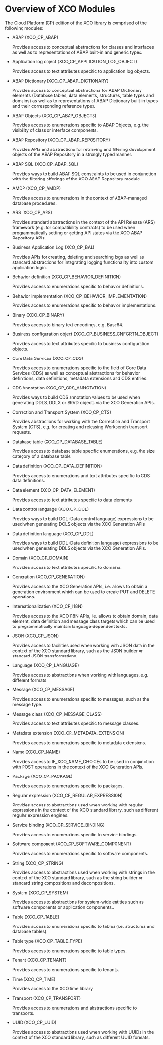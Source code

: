 <!-- loio25bfca890eec4b0d8cfc8be995ae7c64 -->

# Overview of XCO Modules

The Cloud Platform \(CP\) edition of the XCO library is comprised of the following modules:

-   ABAP \(XCO\_CP\_ABAP\)

    Provides access to conceptual abstractions for classes and interfaces as well as to representations of ABAP built-in and generic types.

-   Application log object \(XCO\_CP\_APPLICATION\_LOG\_OBJECT\)

    Provides access to text attributes specific to application log objects.

-   ABAP Dictionary \(XCO\_CP\_ABAP\_DICTIONARY\)

    Provides access to conceptual abstractions for ABAP Dictionary elements \(Database tables, data elements, structures, table types and domains\) as well as to representations of ABAP Dictionary built-in types and their corresponding reference types.

-   ABAP Objects \(XCO\_CP\_ABAP\_OBJECTS\)

    Provides access to enumerations specific to ABAP Objects, e.g. the visibility of class or interface components.

-   ABAP Repository \(XCO\_CP\_ABAP\_REPOSITORY\)

    Provides APIs and abstractions for retrieving and filtering development objects of the ABAP Repository in a strongly typed manner.

-   ABAP SQL \(XCO\_CP\_ABAP\_SQL\)

    Provides ways to build ABAP SQL constraints to be used in conjunction with the filtering offerings of the XCO ABAP Repository module.

-   AMDP \(XCO\_CP\_AMDP\)

    Provides access to enumerations in the context of ABAP-managed database procedures.

-   ARS \(XCO\_CP\_ARS\)

    Provides standard abstractions in the context of the API Release \(ARS\) framework \(e.g. for compatibility contracts\) to be used when programmatically setting or getting API states via the XCO ABAP Repository APIs.

-   Business Application Log \(XCO\_CP\_BAL\)

    Provides APIs for creating, deleting and searching logs as well as standard abstractions for integrating logging functionality into custom application logic.

-   Behavior definition \(XCO\_CP\_BEHAVIOR\_DEFINITION\)

    Provides access to enumerations specific to behavior definitions.

-   Behavior implementation \(XCO\_CP\_BEHAVIOR\_IMPLEMENTATION\)

    Provides access to enumerations specific to behavior implementations.

-   Binary \(XCO\_CP\_BINARY\)

    Provides access to binary text encodings, e.g. Base64.

-   Business configuration object \(XCO\_CP\_BUSINESS\_CNFGRTN\_OBJECT\)

    Provides access to text attributes specific to business configuration objects.

-   Core Data Services \(XCO\_CP\_CDS\)

    Provides access to enumerations specific to the field of Core Data Services \(CDS\) as well as conceptual abstractions for behavior definitions, data definitions, metadata extensions and CDS entities.

-   CDS Annotation \(XCO\_CP\_CDS\_ANNOTATION\)

    Provides ways to build CDS annotation values to be used when generating DDLS, DDLX or SRVD objects via the XCO Generation APIs.

-   Correction and Transport System \(XCO\_CP\_CTS\)

    Provides abstractions for working with the Correction and Transport System \(CTS\), e.g. for creating and releasing Workbench transport requests.

-   Database table \(XCO\_CP\_DATABASE\_TABLE\)

    Provides access to database table specific enumerations, e.g. the size category of a database table.

-   Data definition \(XCO\_CP\_DATA\_DEFINITION\)

    Provides access to enumerations and text attributes specific to CDS data definitions.

-   Data element \(XCO\_CP\_DATA\_ELEMENT\)

    Provides access to text attributes specific to data elements

-   Data control language \(XCO\_CP\_DCL\)

    Provides ways to build DCL \(Data control language\) expressions to be used when generating DCLS objects via the XCO Generation APIs

-   Data definition language \(XCO\_CP\_DDL\)

    Provides ways to build DDL \(Data definition language\) expressions to be used when generating DDLS objects via the XCO Generation APIs.

-   Domain \(XCO\_CP\_DOMAIN\)

    Provides access to text attributes specific to domains.

-   Generation \(XCO\_CP\_GENERATION\)

    Provides access to the XCO Generation APIs, i.e. allows to obtain a generation environment which can be used to create PUT and DELETE operations.

-   Internationalization \(XCO\_CP\_I18N\)

    Provides access to the XCO I18N APIs, i.e. allows to obtain domain, data element, data definition and message class targets which can be used to programmatically maintain language-dependent texts.

-   JSON \(XCO\_CP\_JSON\)

    Provides access to facilities used when working with JSON data in the context of the XCO standard library, such as the JSON builder or standard JSON transformations.

-   Language \(XCO\_CP\_LANGUAGE\)

    Provides access to abstractions when working with languages, e.g. different formats.

-   Message \(XCO\_CP\_MESSAGE\)

    Provides access to enumerations specific to messages, such as the message type.

-   Message class \(XCO\_CP\_MESSAGE\_CLASS\)

    Provides access to text attributes specific to message classes.

-   Metadata extension \(XCO\_CP\_METADATA\_EXTENSION\)

    Provides access to enumerations specific to metadata extensions.

-   Name \(XCO\_CP\_NAME\)

    Provides access to IF\_XCO\_NAME\_CHOICEs to be used in conjunction with POST operations in the context of the XCO Generation APIs.

-   Package \(XCO\_CP\_PACKAGE\)

    Provides access to enumerations specific to packages.

-   Regular expression \(XCO\_CP\_REGULAR\_EXPRESSION\)

    Provides access to abstractions used when working with regular expressions in the context of the XCO standard library, such as different regular expression engines.

-   Service binding \(XCO\_CP\_SERVICE\_BINDING\)

    Provides access to enumerations specific to service bindings.

-   Software component \(XCO\_CP\_SOFTWARE\_COMPONENT\)

    Provides access to enumerations specific to software components.

-   String \(XCO\_CP\_STRING\)

    Provides access to abstractions used when working with strings in the context of the XCO standard library, such as the string builder or standard string compositions and decompositions.

-   System \(XCO\_CP\_SYSTEM\)

    Provides access to abstractions for system-wide entities such as software components or application components..

-   Table \(XCO\_CP\_TABLE\)

    Provides access to enumerations specific to tables \(i.e. structures and database tables\).

-   Table type \(XCO\_CP\_TABLE\_TYPE\)

    Provides access to enumerations specific to table types.

-   Tenant \(XCO\_CP\_TENANT\)

    Provides access to enumerations specific to tenants.

-   Time \(XCO\_CP\_TIME\)

    Provides access to the XCO time library.

-   Transport \(XCO\_CP\_TRANSPORT\)

    Provides access to enumerations and abstractions specific to transports.

-   UUID \(XCO\_CP\_UUID\)

    Provides access to abstractions used when working with UUIDs in the context of the XCO standard library, such as different UUID formats.


